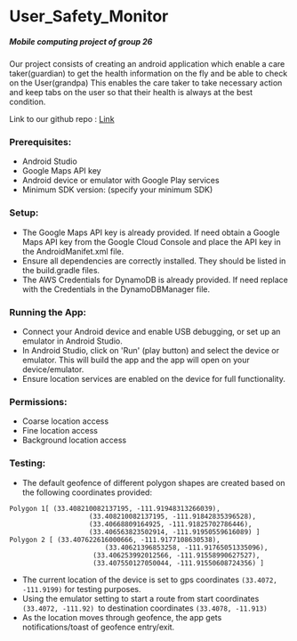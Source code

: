 # User_Safety_Monitor

##### Mobile computing project of group 26

Our project consists of creating an android application which enable a care taker(guardian) to get the health information on the fly and be able to check on the User(grandpa) This enables the care taker to take necessary action and keep tabs on the user so that their health is always at the best condition.

Link to our github repo : [Link](https://github.com/sreevatsava01/User_Safety_Monitor/tree/main)

### Prerequisites:

- Android Studio
- Google Maps API key
- Android device or emulator with Google Play services
- Minimum SDK version: (specify your minimum SDK)

### Setup:

- The Google Maps API key is already provided. If need obtain a Google Maps API key from the Google Cloud Console and place the API key in the AndroidManifet.xml file.
- Ensure all dependencies are correctly installed. They should be listed in the build.gradle files.
- The AWS Credentials for DynamoDB is already provided. If need replace with the Credentials in the DynamoDBManager file.

### Running the App:

- Connect your Android device and enable USB debugging, or set up an emulator in Android Studio.
- In Android Studio, click on 'Run' (play button) and select the device or emulator. This will build the app and the app will open on your device/emulator.
- Ensure location services are enabled on the device for full functionality.

### Permissions:

- Coarse location access
- Fine location access
- Background location access

### Testing:

- The default geofence of different polygon shapes are created based on the following coordinates provided:

```
Polygon 1[ (33.408210082137195, -111.91948313266039),
                    (33.408210082137195, -111.91842835396528),
                    (33.40668809164925, -111.91825702786446),
                    (33.406563823502914, -111.91950559616089) ]
Polygon 2 [ (33.407622616000666, -111.9177108630538),
            	        (33.40621396853258, -111.91765051335096),
                     (33.406253992012566, -111.91558990627527),
                     (33.407550127050044, -111.91550608724356) ]
```

- The current location of the device is set to gps coordinates `(33.4072, -111.9199)` for testing purposes.
- Using the emulator setting to start a route from start coordinates `(33.4072, -111.92) `to destination coordinates `(33.4078, -11.913)`
- As the location moves through geofence, the app gets notifications/toast of geofence entry/exit.

